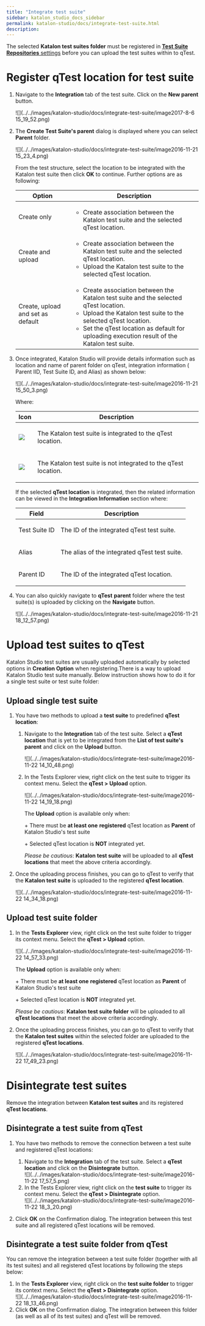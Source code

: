 ```yaml
---
title: "Integrate test suite" 
sidebar: katalon_studio_docs_sidebar
permalink: katalon-studio/docs/integrate-test-suite.html 
description: 
---
```

The selected **Katalon test suites folder** must be registered in [**Test Suite Repositories** settings](https://docs.katalon.com/display/KD/qTest+Integration) before you can upload the test suites within to qTest.

Register qTest location for test suite
======================================

1.  Navigate to the **Integration** tab of the test suite. Click on the **New parent** button.  
      
    ![](../../images/katalon-studio/docs/integrate-test-suite/image2017-8-6 15_19_52.png)  
      
    
2.  The **Create Test Suite's parent** dialog is displayed where you can select **Parent** folder.
    
      
    ![](../../images/katalon-studio/docs/integrate-test-suite/image2016-11-21 15_23_4.png)
    
      
    From the test structure, select the location to be integrated with the Katalon test suite then click **OK** to continue. Further options are as following:
    
    <table><thead><tr><th>Option</th><th>Description</th></tr></thead><tbody><tr><td><p>Create only</p></td><td><ul><li>Create association between the Katalon test suite and the selected qTest location.</li></ul></td></tr><tr><td><p>Create and upload</p></td><td><ul><li>Create association between the Katalon test suite and the selected qTest location.</li><li>Upload the Katalon test suite to the selected qTest location.</li></ul></td></tr><tr><td><p>Create, upload and set as default</p></td><td><ul><li>Create association between the Katalon test suite and the selected qTest location.</li><li>Upload the Katalon test suite to the selected qTest location.</li><li>Set the qTest location as default for uploading execution result of the Katalon test suite.</li></ul></td></tr></tbody></table>
    
3.  Once integrated, Katalon Studio will provide details information such as location and name of parent folder on qTest, integration information ( Parent IID, Test Suite ID, and Alias) as shown below:
    
      
    ![](../../images/katalon-studio/docs/integrate-test-suite/image2016-11-21 15_50_3.png)
    
    Where:
    
    <table><thead><tr><th>Icon</th><th>Description</th></tr></thead><tbody><tr><td><div class="content-wrapper"><span class="confluence-embedded-file-wrapper"><span class="confluence-embedded-file-wrapper"><img class="confluence-embedded-image" src="../../images/katalon-studio/docs/integrate-test-suite/84.png" data-image-src="/download/attachments/3178951/84.png?version=1&amp;modificationDate=1477638259000&amp;api=v2" data-unresolved-comment-count="0" data-linked-resource-id="3178941" data-linked-resource-version="1" data-linked-resource-type="attachment" data-linked-resource-default-alias="84.png" data-base-url="https://docs.katalon.com" data-linked-resource-content-type="image/png" data-linked-resource-container-id="3178951" data-linked-resource-container-version="1"></span></span></div></td><td><p>The Katalon test suite is integrated to the qTest location.</p></td></tr><tr><td><div class="content-wrapper"><span class="confluence-embedded-file-wrapper"><span class="confluence-embedded-file-wrapper"><img class="confluence-embedded-image" src="../../images/katalon-studio/docs/integrate-test-suite/85.png" data-image-src="/download/attachments/3178951/85.png?version=1&amp;modificationDate=1477638259000&amp;api=v2" data-unresolved-comment-count="0" data-linked-resource-id="3178942" data-linked-resource-version="1" data-linked-resource-type="attachment" data-linked-resource-default-alias="85.png" data-base-url="https://docs.katalon.com" data-linked-resource-content-type="image/png" data-linked-resource-container-id="3178951" data-linked-resource-container-version="1"></span></span></div></td><td><p>The Katalon test suite is not integrated to the qTest location.</p></td></tr></tbody></table>
    
    If the selected **qTest location** is integrated, then the related information can be viewed in the **Integration Information** section where:
    
    <table><thead><tr><th>Field</th><th>Description</th></tr></thead><tbody><tr><td><p>Test Suite ID</p></td><td><p>The ID of the integrated qTest test suite.</p></td></tr><tr><td><p>Alias</p></td><td><p>The alias of the integrated qTest test suite.</p></td></tr><tr><td><p>Parent ID</p></td><td><p>The ID of the integrated qTest location.</p></td></tr></tbody></table>
    
4.  You can also quickly navigate to **qTest** **parent** folder where the test suite(s) is uploaded by clicking on the **Navigate** button.  
      
    ![](../../images/katalon-studio/docs/integrate-test-suite/image2016-11-21 18_12_57.png)

Upload test suites to qTest
===========================

Katalon Studio test suites are usually uploaded automatically by selected options in **Creation Option** when registering.There is a way to upload Katalon Studio test suite manually. Below instruction shows how to do it for a single test suite or test suite folder:

Upload single test suite
------------------------

1.  You have two methods to upload a **test suite** to predefined **qTest location**:  
      
    1.  Navigate to the **Integration** tab of the test suite. Select a **qTest location** that is yet to be integrated from the **List of test suite's parent** and click on the **Upload** button.  
          
        ![](../../images/katalon-studio/docs/integrate-test-suite/image2016-11-22 14_10_48.png)  
          
        
    2.  In the Tests Explorer view, right click on the test suite to trigger its context menu. Select the **qTest > Upload** option.
        
        ![](../../images/katalon-studio/docs/integrate-test-suite/image2016-11-22 14_19_18.png)
        
        The **Upload** option is available only when:
        
        \+ There must be **at least one** **registered** qTest location as **Parent** of Katalon Studio's test suite
        
        \+ Selected qTest location is **NOT** integrated yet.
        
        _Please be cautious_: **Katalon test suite** will be uploaded to all **qTest locations** that meet the above criteria accordingly.
        
2.  Once the uploading process finishes, you can go to qTest to verify that the **Katalon test suite** is uploaded to the registered **qTest location**.  
      
    ![](../../images/katalon-studio/docs/integrate-test-suite/image2016-11-22 14_34_18.png)

Upload test suite folder
------------------------

1.  In the **Tests Explorer** view, right click on the test suite folder to trigger its context menu. Select the **qTest > Upload** option.
    
    ![](../../images/katalon-studio/docs/integrate-test-suite/image2016-11-22 14_57_33.png)
    
    The **Upload** option is available only when:
    
    \+ There must be **at least one** **registered** qTest location as **Parent** of Katalon Studio's test suite
    
    \+ Selected qTest location is **NOT** integrated yet.
    
    _Please be cautious_: **Katalon test suite folder** will be uploaded to all **qTest locations** that meet the above criteria accordingly.
    
2.  Once the uploading process finishes, you can go to qTest to verify that the **Katalon test suites** within the selected folder are uploaded to the registered **qTest locations**.  
      
    ![](../../images/katalon-studio/docs/integrate-test-suite/image2016-11-22 17_49_23.png)

Disintegrate test suites
========================

Remove the integration between **Katalon test suites** and its registered **qTest locations**.

Disintegrate a test suite from qTest
------------------------------------

1.  You have two methods to remove the connection between a test suite and registered qTest locations:
    1.  Navigate to the **Integration** tab of the test suite. Select a **qTest location** and click on the **Disintegrate** button.  
        ![](../../images/katalon-studio/docs/integrate-test-suite/image2016-11-22 17_57_5.png)
    2.  In the Tests Explorer view, right click on the **test suite** to trigger its context menu. Select the **qTest > Disintegrate** option.  
        ![](../../images/katalon-studio/docs/integrate-test-suite/image2016-11-22 18_3_20.png)  
          
        
2.  Click **OK** on the Confirmation dialog. The integration between this test suite and all registered qTest locations will be removed.

Disintegrate a test suite folder from qTest
-------------------------------------------

You can remove the integration between a test suite folder (together with all its test suites) and all registered qTest locations by following the steps below:

1.  In the **Tests Explorer** view, right click on the **test suite folder** to trigger its context menu. Select the **qTest > Disintegrate** option.  
    ![](../../images/katalon-studio/docs/integrate-test-suite/image2016-11-22 18_13_46.png)
2.  Click **OK** on the Confirmation dialog. The integration between this folder (as well as all of its test suites) and qTest will be removed.